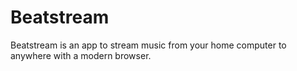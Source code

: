 Beatstream
==========

Beatstream is an app to stream music from your home computer to anywhere with a modern browser.